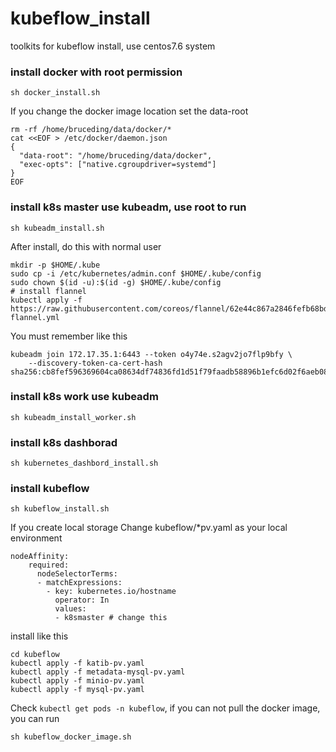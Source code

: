 # kubeflow_install
toolkits for kubeflow install, use centos7.6 system

### install docker with root permission

```
sh docker_install.sh
```

If you change the docker image location set the data-root

```
rm -rf /home/bruceding/data/docker/*
cat <<EOF > /etc/docker/daemon.json
{
  "data-root": "/home/bruceding/data/docker",
  "exec-opts": ["native.cgroupdriver=systemd"]
}
EOF
```

### install k8s master use kubeadm, use root to run
```
sh kubeadm_install.sh 
```
After install, do this with normal user
```
mkdir -p $HOME/.kube
sudo cp -i /etc/kubernetes/admin.conf $HOME/.kube/config
sudo chown $(id -u):$(id -g) $HOME/.kube/config
# install flannel
kubectl apply -f https://raw.githubusercontent.com/coreos/flannel/62e44c867a2846fefb68bd5f178daf4da3095ccb/Documentation/kube-flannel.yml
```

You must remember like this 
```
kubeadm join 172.17.35.1:6443 --token o4y74e.s2agv2jo7flp9bfy \
    --discovery-token-ca-cert-hash sha256:cb8fef596369604ca08634df74836fd1d51f79faadb58896b1efc6d02f6aeb08

```
### install k8s work use kubeadm
```
sh kubeadm_install_worker.sh
```

### install k8s dashborad
```
sh kubernetes_dashbord_install.sh 
```

### install kubeflow
```
sh kubeflow_install.sh
```
If you create local storage
Change kubeflow/\*pv.yaml as your local environment 
```
nodeAffinity:
    required:
      nodeSelectorTerms:
      - matchExpressions:
        - key: kubernetes.io/hostname
          operator: In
          values:
          - k8smaster # change this
```
install like this
```
cd kubeflow
kubectl apply -f katib-pv.yaml 
kubectl apply -f metadata-mysql-pv.yaml  
kubectl apply -f minio-pv.yaml   
kubectl apply -f mysql-pv.yaml    
```
Check `kubectl get pods -n kubeflow`, if you can not pull the docker image, you can run
```
sh kubeflow_docker_image.sh
```
